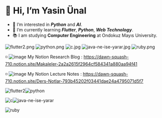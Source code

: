 # 👋 Hi, I’m Yasin Ünal

- 👀 I’m interested in ***Python*** and ***AI***.
- 🌱 I’m currently learning ***Flutter***, ***Python***, ***Web Technology***.
- 📚 I am studying **Computer Engineering** at Ondokuz Mayıs University.

![flutter2.png](https://user-images.githubusercontent.com/56133248/154117444-27197953-7749-4431-8d62-72b054c28b00.png)
![python.png](https://user-images.githubusercontent.com/56133248/154117484-92af626e-3734-4509-a3d5-ce19015aa9c1.png)
![c.jpg](https://user-images.githubusercontent.com/56133248/154117495-57f8ed49-79e5-4f54-af50-83ac0057a4c2.jpg)
![java-ne-ise-yarar.jpg](https://user-images.githubusercontent.com/56133248/154117510-c985d41c-0781-4ded-b296-df59a6c585f2.jpg)
![ruby.png](https://user-images.githubusercontent.com/56133248/154117491-78e736ff-6abd-4348-a966-dd188f527847.png)





  
  ◽️ ![image](https://user-images.githubusercontent.com/56133248/154103197-e2390754-ca4e-4791-981b-1b27e4340e56.png) My Notion Research Blog :  https://dawn-squash-710.notion.site/Makaleler-2a2a2615f2964cf584341a880aa94f41

  ◽️ ![image](https://user-images.githubusercontent.com/56133248/154103197-e2390754-ca4e-4791-981b-1b27e4340e56.png) My Notion Lecture Notes :  https://dawn-squash-710.notion.site/Ders-Notlar-793b45202f03441dae24a4795071d5f7
  
  

  
![flutter2](https://user-images.githubusercontent.com/56133248/154115123-b3ff6ea0-c980-4890-bfd3-99596303811b.png)![python](https://user-images.githubusercontent.com/56133248/154115155-a537eb7e-e8eb-4757-888f-118352786cf9.png)



![c](https://user-images.githubusercontent.com/56133248/154115171-7a06e237-2c64-48fd-a010-84a1386b8f2d.jpg)![java-ne-ise-yarar](https://user-images.githubusercontent.com/56133248/154115175-8086f4fb-e961-40d6-80e5-0d20e0d381ea.jpg)


![ruby](https://user-images.githubusercontent.com/56133248/154115179-27356bab-6b9d-4fb8-9938-5f578272f928.png)



  
  
<!---
Pilestin/Pilestin is a ✨ special ✨ repository because its `README.md` (this file) appears on your GitHub profile.
You can click the Preview link to take a look at your changes.
--->

